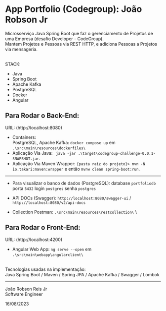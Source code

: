 # App Portfolio (Codegroup): João Robson Jr
 

Microsserviço Java Spring Boot que faz o gerenciamento de Projetos de uma Empresa (desafio Developer - CodeGroup). 
\
Mantem Projetos e Pessoas via REST HTTP, e adiciona Pessoas a Projetos via mensageria.

\
STACK:

* Java
* Spring Boot
* Apache Kafka
* PostgreSQL
* Docker
* Angular

Para Rodar o Back-End:
---------------------            
URL: (http://localhost:8080)
* Containers: 
\
PostgreSQL, Apache Kafka: `docker compose up` em `.\src\main\resources\dockerfiles\`
* Aplicação Via Java: ` java -jar .\target\codegroup-challenge-0.0.1-SNAPSHOT.jar`.
* Aplicação Via Maven Wrapper: `{pasta raiz do projeto}> mvn -N io.takari:maven:wrapper` e então `mvnw clean spring-boot:run`.
---------------------

* Para visualizar o banco de dados (PostgreSQL): database `portfoliodb` porta `5432`  login `postgres` senha `postgres`

* API DOCs (Swagger): `http://localhost:8080/swagger-ui` / `http://localhost:8080/v2/api-docs`
* Collection Postman: `.\src\main\resources\restcollection\`
\


Para Rodar o Front-End:
---------------------            
URL: (http://localhost:4200)
* Angular Web App: `ng serve --open` em `.\src\main\webapp\angularclient\`

\
Tecnologias usadas na implementação:
\
Java Spring Boot / Maven / Spring JPA / Apache Kafka / Swagger / Lombok 

-----------------

João Robson Reis Jr\
Software Engineer

16/08/2023
